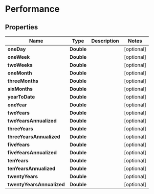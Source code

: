 # Performance

## Properties
Name | Type | Description | Notes
------------ | ------------- | ------------- | -------------
**oneDay** | **Double** |  |  [optional]
**oneWeek** | **Double** |  |  [optional]
**twoWeeks** | **Double** |  |  [optional]
**oneMonth** | **Double** |  |  [optional]
**threeMonths** | **Double** |  |  [optional]
**sixMonths** | **Double** |  |  [optional]
**yearToDate** | **Double** |  |  [optional]
**oneYear** | **Double** |  |  [optional]
**twoYears** | **Double** |  |  [optional]
**twoYearsAnnualized** | **Double** |  |  [optional]
**threeYears** | **Double** |  |  [optional]
**threeYearsAnnualized** | **Double** |  |  [optional]
**fiveYears** | **Double** |  |  [optional]
**fiveYearsAnnualized** | **Double** |  |  [optional]
**tenYears** | **Double** |  |  [optional]
**tenYearsAnnualized** | **Double** |  |  [optional]
**twentyYears** | **Double** |  |  [optional]
**twentyYearsAnnualized** | **Double** |  |  [optional]
